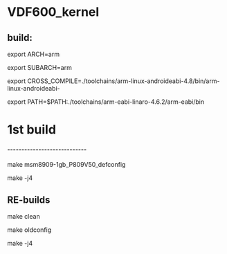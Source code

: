 # VDF600_kernel
## build:
export ARCH=arm

export SUBARCH=arm

export CROSS_COMPILE=./toolchains/arm-linux-androideabi-4.8/bin/arm-linux-androideabi-

export PATH=$PATH:./toolchains/arm-eabi-linaro-4.6.2/arm-eabi/bin


# 1st build
#### ----------------------------
make msm8909-1gb_P809V50_defconfig

make -j4


RE-builds
----------------------------
make clean

make oldconfig

make -j4
